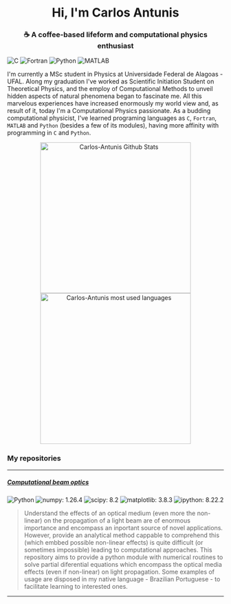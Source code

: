 <div align = "center">

# Hi, I'm Carlos Antunis

### ☕ A coffee-based lifeform and computational physics enthusiast

</div>

![C](https://img.shields.io/badge/C-555555?style=plastic)
![Fortran](https://img.shields.io/badge/Fortran-4d41b1?style=plastic)
![Python](https://img.shields.io/badge/Python-3572A5?style=plastic)
![MATLAB](https://img.shields.io/badge/MATLAB-e16737?style=plastic)

I'm currently a MSc student in Physics at Universidade Federal de Alagoas - UFAL. Along my graduation I've worked as Scientific Initiation Student on Theoretical Physics, and the employ of Computational Methods to unveil hidden aspects of natural phenomena began to fascinate me. All this marvelous experiences have increased enormously my world view and, as result of it, today I'm a Computational Physics passionate. As a budding computational physicist, I've learned programing languages as `C`, `Fortran`, `MATLAB` and `Python` (besides a few of its modules), having more affinity with programming in `C` and `Python`.

<div align="center">
    <div>
        <a href="https://github.com/carlos-antunis-physics">
            <img width="350px" src="https://github-readme-stats.vercel.app/api?username=carlos-antunis-physics&show_icons=true&theme=tokyonight&hide_border=true" alt="Carlos-Antunis Github Stats" />
        </a>
    </div>
    <div>
        <a href="https://github.com/carlos-antunis-physics">
            <img width="350px" src="https://github-readme-stats.vercel.app/api/top-langs/?username=carlos-antunis-physics&theme=tokyonight&hide_border=true&layout=compact&hide=jupyter%20notebook" alt="Carlos-Antunis most used languages" />
        </a>
    </div>
</div>

### My repositories

<!---
---

##### [Computational physics fundamentals](https://github.com/carlos-antunis-physics/Aspectos-de-fisica-computacional)

![C](https://img.shields.io/badge/C-555555?style=plastic)
![Fortran](https://img.shields.io/badge/Fortran-4d41b1?style=plastic)

    (It's not an easter-egg) as future prospects, I want to implement the whole repository only with python + jupyter + f2py (maybe with cython).
    ![Linguagem Python](https://img.shields.io/badge/Linguagem%20Python-3572A5?style=plastic)


> Since programming can only be learned by actually programming, this repository aim to present some source-codes with valuable concepts on each presented programming language and some interesting algorithms of Computational Physics. In distinction from the others, here I made it available in my native language - Brazilian Portuguese - to facilitate access for interested beginners.
-->

---

##### [Computational beam optics](https://github.com/carlos-antunis-physics/computational-beam-optics)

![Python](https://img.shields.io/badge/Python-3572A5?style=plastic)
![numpy: 1.26.4](https://img.shields.io/badge/numpy-1.26.4-green?style=plastic)
![scipy: 8.2](https://img.shields.io/badge/scipy-8.2-green?style=plastic)
![matplotlib: 3.8.3](https://img.shields.io/badge/matplotlib-3.8.3-green?style=plastic)
![ipython: 8.22.2](https://img.shields.io/badge/ipython-8.22.2-green?style=plastic)

> Understand the effects of an optical medium (even more the non-linear) on the propagation of a light beam are of enormous importance and encompass an inportant source of novel applications. However, provide an analytical method cappable to comprehend this (which embbed possible non-linear effects) is quite difficult (or sometimes impossible) leading to computational approaches. This repository aims to provide a python module with numerical routines to solve partial diferential equations which encompass the optical media effects (even if non-linear) on light propagation. Some examples of usage are disposed in my native language - Brazilian Portuguese - to facilitate learning to interested ones.

---

